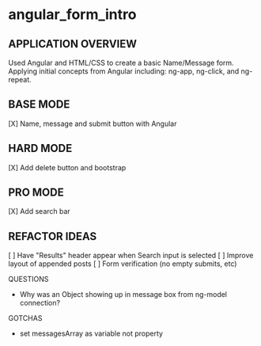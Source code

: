# angular_form_intro

## APPLICATION OVERVIEW
Used Angular and HTML/CSS to create a basic Name/Message form. Applying initial concepts from Angular including: ng-app, ng-click, and ng-repeat.

## BASE MODE
[X] Name, message and submit button with Angular

## HARD MODE
[X] Add delete button and bootstrap

## PRO MODE
[X] Add search bar


## REFACTOR IDEAS
[ ] Have "Results" header appear when Search input is selected
[ ] Improve layout of appended posts
[ ] Form verification (no empty submits, etc)



QUESTIONS
  * Why was an Object showing up in message box from ng-model connection?


GOTCHAS
  * set messagesArray as variable not property
